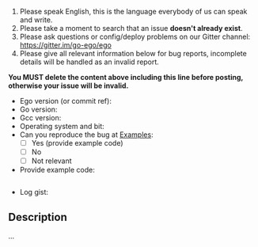 1. Please speak English, this is the language everybody of us can speak and write.
2. Please take a moment to search that an issue **doesn't already exist**.
3. Please ask questions or config/deploy problems on our Gitter channel: https://gitter.im/go-ego/ego
4. Please give all relevant information below for bug reports, incomplete details will be handled as an invalid report.

**You MUST delete the content above including this line before posting, otherwise your issue will be invalid.**

- Ego version (or commit ref):
- Go version:
- Gcc version:
- Operating system and bit:
- Can you reproduce the bug at [Examples](https://github.com/go-ego/gse/tree/master/examples):
  - [ ] Yes (provide example code)
  - [ ] No
  - [ ] Not relevant
- Provide example code: 

```Go

```
- Log gist:

## Description

...
